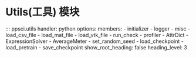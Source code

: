 # Utils(工具) 模块

::: ppsci.utils
    handler: python
    options:
      members:
        - initializer
        - logger
        - misc
        - load_csv_file
        - load_mat_file
        - load_vtk_file
        - run_check
        - profiler
        - AttrDict
        - ExpressionSolver
        - AverageMeter
        - set_random_seed
        - load_checkpoint
        - load_pretrain
        - save_checkpoint
      show_root_heading: false
      heading_level: 3
